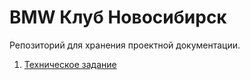 # BMW Клуб Новосибирск

Репозиторий для хранения проектной документации.

1. [Техническое задание](./docs/technical_requirements.md)
